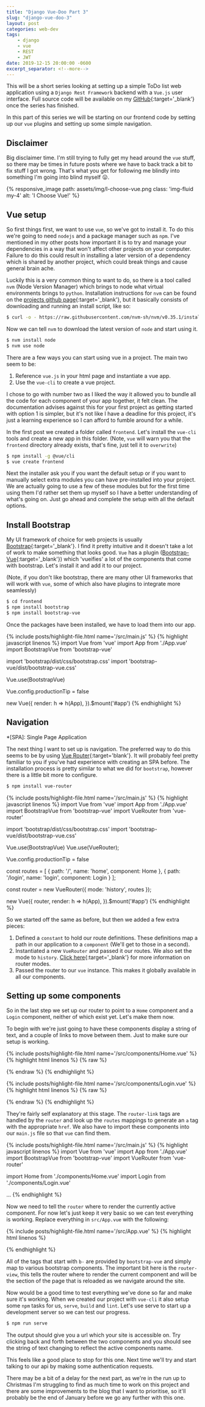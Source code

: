 ```yaml
---
title: "Django Vue-Doo Part 3"
slug: "django-vue-doo-3"
layout: post
categories: web-dev
tags: 
    - django
    - vue
    - REST
    - JWT
date: 2019-12-15 20:00:00 -0600
excerpt_separator: <!--more-->
---
```


This will be a short series looking at setting up a simple ToDo list web application using a `Django Rest Framework` backend with a `Vue.js` user interface. Full source code will be available on my [GitHub](https://github.com/tombloor){:target='_blank'} once the series has finished.

In this part of this series we will be starting on our frontend code by setting up our `vue` plugins and setting up some simple navigation.

<!--more-->

## Disclaimer

Big disclaimer time. I'm still trying to fully get my head around the `vue` stuff, so there may be times in future posts where we have to back track a bit to fix stuff I got wrong. That's what you get for following me blindly into something I'm going into blind myself 😛.

<div class='row'>
    <div class='col-lg-6 col-md-8 mx-auto'>
        {% responsive_image path: assets/img/I-choose-vue.png class: 'img-fluid my-4' alt: 'I Choose Vue!' %}
    </div>
</div>

## Vue setup

So first things first, we want to use `vue`, so we've got to install it. To do this we're going to need `nodejs` and a package manager such as `npm`. I've mentioned in my other posts how important it is to try and manage your dependencies in a way that won't affect other projects on your computer. Failure to do this could result in installing a later version of a dependency which is shared by another project, which could break things and cause general brain ache.

Luckily this is a very common thing to want to do, so there is a tool called `nvm` (Node Version Manager) which brings to node what virtual environments brings to `python`. Installation instructions for `nvm` can be found on the [projects github page](https://github.com/nvm-sh/nvm){:target='_blank'}, but it basically consists of downloading and running an install script, like so:

```sh
$ curl -o - https://raw.githubusercontent.com/nvm-sh/nvm/v0.35.1/install.sh | bash
```

Now we can tell `nvm` to download the latest version of `node` and start using it.

```sh
$ nvm install node
$ nvm use node
```

There are a few ways you can start using vue in a project. The main two seem to be:

1. Reference `vue.js` in your html page and instantiate a vue app.
2. Use the `vue-cli` to create a vue project.

I chose to go with number two as I liked the way it allowed you to bundle all the code for each component of your app together, it felt clean. The documentation advises against this for your first project as getting started with option 1 is simpler, but it's not like I have a deadline for this project, it's just a learning experience so I can afford to fumble around for a while.

In the first post we created a folder called `frontend`. Let's install the `vue-cli` tools and create a new app in this folder. (Note, `vue` will warn you that the `frontend` directory already exists, that's fine, just tell it to `overwrite`)

```sh
$ npm install -g @vue/cli
$ vue create frontend
```

Next the installer ask you if you want the default setup or if you want to manually select extra modules you can have pre-installed into your project. We are actually going to use a few of these modules but for the first time using them I'd rather set them up myself so I have a better understanding of what's going on. Just go ahead and complete the setup with all the default options.

## Install Bootstrap

My UI framework of choice for web projects is usually [Bootstrap](https://getbootstrap.com/){:target='_blank'}. I find it pretty intuitive and it doesn't take a lot of work to make something that looks good. `Vue` has a plugin ([Bootstrap-Vue](https://bootstrap-vue.js.org/){:target='_blank'}) which 'vueifies' a lot of the components that come with bootstrap. Let's install it and add it to our project.

(Note, if you don't like bootstrap, there are many other UI frameworks that will work with `vue`, some of which also have plugins to integrate more seamlessly)

```sh
$ cd frontend
$ npm install bootstrap
$ npm install bootstrap-vue
```

Once the packages have been installed, we have to load them into our app.

{% include posts/highlight-file.html name='/src/main.js' %}
{% highlight javascript linenos %}
import Vue from 'vue'
import App from './App.vue'
import BootstrapVue from 'bootstrap-vue'

import 'bootstrap/dist/css/bootstrap.css'
import 'bootstrap-vue/dist/bootstrap-vue.css'

Vue.use(BootstrapVue)

Vue.config.productionTip = false

new Vue({
  render: h => h(App),
}).$mount('#app')
{% endhighlight %}

## Navigation
*[SPA]: Single Page Application

The next thing I want to set up is navigation. The preferred way to do this seems to be by using [Vue Router](https://router.vuejs.org/){:target='blank'}. It will probably feel pretty familiar to you if you've had experience with creating an SPA before. The installation process is pretty similar to what we did for `bootstrap`, however there is a little bit more to configure.

```sh 
$ npm install vue-router
```

{% include posts/highlight-file.html name='/src/main.js' %}
{% highlight javascript linenos %}
import Vue from 'vue'
import App from './App.vue'
import BootstrapVue from 'bootstrap-vue'
import VueRouter from 'vue-router'

import 'bootstrap/dist/css/bootstrap.css'
import 'bootstrap-vue/dist/bootstrap-vue.css'

Vue.use(BootstrapVue)
Vue.use(VueRouter);

Vue.config.productionTip = false

const routes = [
  { path: '/', name: 'home', component: Home },
  { path: '/login', name: 'login', component: Login }
];

const router = new VueRouter({
  mode: 'history',
  routes
});

new Vue({
  router,
  render: h => h(App),
}).$mount('#app')
{% endhighlight %}

So we started off the same as before, but then we added a few extra pieces:

1. Defined a `constant` to hold our route definitions. These definitions map a path in our application to a `component` (We'll get to those in a second).
2. Instantiated a new `VueRouter` and passed it our routes. We also set the mode to `history`. [Click here](https://router.vuejs.org/api/#mode){:target='_blank'} for more information on router modes.
3. Passed the router to our `vue` instance. This makes it globally available in all our components.

## Setting up some components

So in the last step we set up our router to point to a `Home` component and a `Login` component, neither of which exist yet. Let's make them now.

To begin with we're just going to have these components display a string of text, and a couple of links to move between them. Just to make sure our setup is working.

<div class='row'>
  <div class='col-xl-6'>
{% include posts/highlight-file.html name='/src/components/Home.vue' %}
{% highlight html linenos %}
{% raw %}
<template>
    <div>
        <router-link to="/">Home</router-link>
        <router-link to="login">Login</router-link>
        <p>I am the home component</p>
    </div>
</template>

<script>
export default {
    name: 'Home'
}
</script>
{% endraw %}
{% endhighlight %}
  </div>

  <div class='col-xl-6'>
{% include posts/highlight-file.html name='/src/components/Login.vue' %}
{% highlight html linenos %}
{% raw %}
<template>
    <div>
        <router-link to="/">Home</router-link>
        <router-link to="login">Login</router-link>
        <p>I am the login component</p>
    </div>
</template>

<script>
export default {
    name: 'Login'
}
</script>
{% endraw %}
{% endhighlight %}
  </div>
</div>

They're fairly self explanatory at this stage. The `router-link` tags are handled by the `router` and look up the `routes` mappings to generate an `a` tag with the appropriate `href`. We also have to import these components into our `main.js` file so that `vue` can find them.

{% include posts/highlight-file.html name='/src/main.js' %}
{% highlight javascript linenos %}
import Vue from 'vue'
import App from './App.vue'
import BootstrapVue from 'bootstrap-vue'
import VueRouter from 'vue-router'

import Home from './components/Home.vue'
import Login from './components/Login.vue'

...
{% endhighlight %}

Now we need to tell the `router` where to render the currently active component. For now let's just keep it very basic so we can test everything is working. Replace everything in `src/App.vue` with the following:

{% include posts/highlight-file.html name='/src/App.vue' %}
{% highlight html linenos %}
<template>
  <div id="app" v-cloak>
    <b-container>
      <b-row align-h='center'>
        <b-col cols='8'>
          <router-view></router-view>
        </b-col>
      </b-row>
    </b-container>
  </div>
</template>

<script>
export default {
  name: 'app'
}
</script>
{% endhighlight %}

All of the tags that start with `b-` are provided by `bootstrap-vue` and simply map to various bootstrap components. The important bit here is the `router-view`, this tells the router where to render the current component and will be the section of the page that is reloaded as we navigate around the site.

Now would be a good time to test everything we've done so far and make sure it's working. When we created our project with `vue-cli` it also setup some `npm` tasks for us, `serve`, `build` and `lint`. Let's use serve to start up a development server so we can test our progress.

```sh
$ npm run serve
```

The output should give you a url which your site is accessible on. Try clicking back and forth between the two components and you should see the string of text changing to reflect the active components name.

This feels like a good place to stop for this one. Next time we'll try and start talking to our api by making some authentication requests. 

There may be a bit of a delay for the next part, as we're in the run up to Christmas I'm struggling to find as much time to work on this project and there are some improvements to the blog that I want to prioritise, so it'll probably be the end of January before we go any further with this one.
